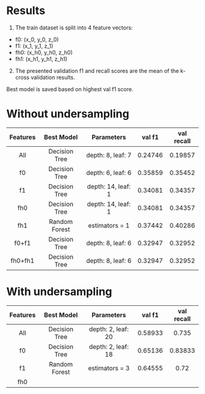 # Results
1. The train dataset is split into 4 feature vectors:
- f0: (x_0, y_0, z_0)
- f1: (x_1, y_1, z_1) 
- fh0: (x_h0, y_h0, z_h0)
- fh1: (x_h1, y_h1, z_h1)
2. The presented validation f1 and recall scores are the mean of the k-cross validation results.

Best model is saved based on highest val f1 score.

# Without undersampling
Features | Best Model | Parameters | val f1 | val recall
:-----: | :-----: | :-----: | :-----: | :-----:
All | Decision Tree | depth: 8, leaf: 7 | 0.24746 | 0.19857
f0 | Decision Tree | depth: 6, leaf: 6 | 0.35859 | 0.35452
f1 | Decision Tree | depth: 14, leaf: 1 | 0.34081 | 0.34357
fh0 | Decision Tree | depth: 14, leaf: 1 | 0.34081 | 0.34357
fh1 | Random Forest | estimators = 1 | 0.37442 | 0.40286
f0+f1 | Decision Tree | depth: 8, leaf: 6 | 0.32947 | 0.32952
fh0+fh1 | Decision Tree | depth: 8, leaf: 6 | 0.32947 | 0.32952

# With undersampling
Features | Best Model | Parameters | val f1 | val recall
:-----: | :-----: | :-----: | :-----: | :-----:
All | Decision Tree | depth: 2, leaf: 20 | 0.58933 | 0.735
f0 | Decision Tree | depth: 2, leaf: 18 | 0.65136 | 0.83833
f1 | Random Forest | estimators = 3 | 0.64555 | 0.72
fh0 | 
